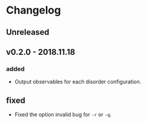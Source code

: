 # Changelog

## Unreleased

## v0.2.0 - 2018.11.18

### added

* Output observables for each disorder configuration.

## fixed

* Fixed the option invalid bug for `-r` or `-q`.
